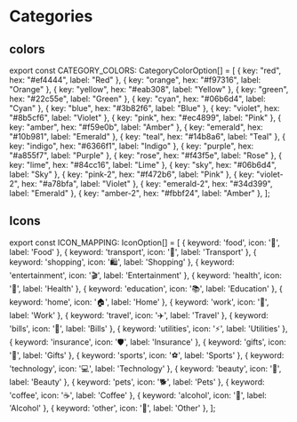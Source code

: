 
# Categories

## colors
export const CATEGORY_COLORS: CategoryColorOption[] = [
  { key: "red", hex: "#ef4444", label: "Red" },
  { key: "orange", hex: "#f97316", label: "Orange" },
  { key: "yellow", hex: "#eab308", label: "Yellow" },
  { key: "green", hex: "#22c55e", label: "Green" },
  { key: "cyan", hex: "#06b6d4", label: "Cyan" },
  { key: "blue", hex: "#3b82f6", label: "Blue" },
  { key: "violet", hex: "#8b5cf6", label: "Violet" },
  { key: "pink", hex: "#ec4899", label: "Pink" },
  { key: "amber", hex: "#f59e0b", label: "Amber" },
  { key: "emerald", hex: "#10b981", label: "Emerald" },
  { key: "teal", hex: "#14b8a6", label: "Teal" },
  { key: "indigo", hex: "#6366f1", label: "Indigo" },
  { key: "purple", hex: "#a855f7", label: "Purple" },
  { key: "rose", hex: "#f43f5e", label: "Rose" },
  { key: "lime", hex: "#84cc16", label: "Lime" },
  { key: "sky", hex: "#06b6d4", label: "Sky" },
  { key: "pink-2", hex: "#f472b6", label: "Pink" },
  { key: "violet-2", hex: "#a78bfa", label: "Violet" },
  { key: "emerald-2", hex: "#34d399", label: "Emerald" },
  { key: "amber-2", hex: "#fbbf24", label: "Amber" },
];

## Icons
export const ICON_MAPPING: IconOption[] = [
  { keyword: 'food', icon: '🍕', label: 'Food' },
  { keyword: 'transport', icon: '🚗', label: 'Transport' },
  { keyword: 'shopping', icon: '🛍️', label: 'Shopping' },
  { keyword: 'entertainment', icon: '🎬', label: 'Entertainment' },
  { keyword: 'health', icon: '🏥', label: 'Health' },
  { keyword: 'education', icon: '📚', label: 'Education' },
  { keyword: 'home', icon: '🏠', label: 'Home' },
  { keyword: 'work', icon: '💼', label: 'Work' },
  { keyword: 'travel', icon: '✈️', label: 'Travel' },
  { keyword: 'bills', icon: '📄', label: 'Bills' },
  { keyword: 'utilities', icon: '⚡', label: 'Utilities' },
  { keyword: 'insurance', icon: '🛡️', label: 'Insurance' },
  { keyword: 'gifts', icon: '🎁', label: 'Gifts' },
  { keyword: 'sports', icon: '⚽', label: 'Sports' },
  { keyword: 'technology', icon: '💻', label: 'Technology' },
  { keyword: 'beauty', icon: '💄', label: 'Beauty' },
  { keyword: 'pets', icon: '🐕', label: 'Pets' },
  { keyword: 'coffee', icon: '☕', label: 'Coffee' },
  { keyword: 'alcohol', icon: '🍺', label: 'Alcohol' },
  { keyword: 'other', icon: '📌', label: 'Other' },
];